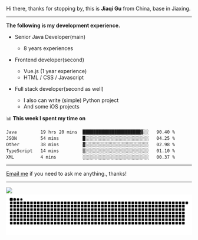Hi there, thanks for stopping by, this is **Jiaqi Gu** from China, base in Jiaxing.

---

**The following is my development experience.**

- Senior Java Developer(main)
  - 8 years experiences

- Frontend developer(second)
  - Vue.js (1 year experience)
  - HTML / CSS / Javascript
  
- Full stack developer(second as well)
  - I also can write (simple) Python project
  - And some iOS projects

📊 **This week I spent my time on**
<!--START_SECTION:waka-->

```txt
Java         19 hrs 20 mins  ██████████████████████▓░░   90.40 %
JSON         54 mins         █░░░░░░░░░░░░░░░░░░░░░░░░   04.25 %
Other        38 mins         ▓░░░░░░░░░░░░░░░░░░░░░░░░   02.98 %
TypeScript   14 mins         ▒░░░░░░░░░░░░░░░░░░░░░░░░   01.10 %
XML          4 mins          ░░░░░░░░░░░░░░░░░░░░░░░░░   00.37 %
```

<!--END_SECTION:waka-->

---

[Email me](mailto:htk2klwgr@mozmail.com?subject=Hiring_from_GitHub) if you need to ask me anything., thanks!

---

![]( https://visitor-badge.glitch.me/badge?page_id=githubgujiaqi)
![]( https://github.com/droid-Q/droid-Q/raw/output/github-contribution-grid-snake.svg#gh-dark-mode-only)
